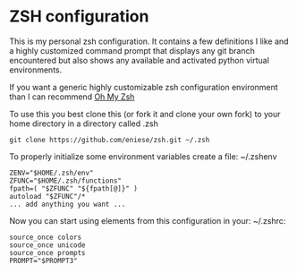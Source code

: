 # ZSH configuration
This is my personal zsh configuration. It contains a few definitions I like and a highly customized command prompt that displays any git branch encountered but also shows any available and activated python virtual environments.

If you want a generic highly customizable zsh configuration environment than I can recommend [Oh My Zsh](https://ohmyz.sh)


To use this you best clone this (or fork it and clone your own fork) to your home directory in a directory called .zsh
```
git clone https://github.com/eniese/zsh.git ~/.zsh
```

To properly initialize some environment variables create a file: ~/.zshenv
```
ZENV="$HOME/.zsh/env"
ZFUNC="$HOME/.zsh/functions"
fpath=( "$ZFUNC" "${fpath[@]}" )
autoload "$ZFUNC"/*
... add anything you want ...
```

Now you can start using elements from this configuration in your:  ~/.zshrc:
```
source_once colors
source_once unicode
source_once prompts
PROMPT="$PROMPT3"
```


